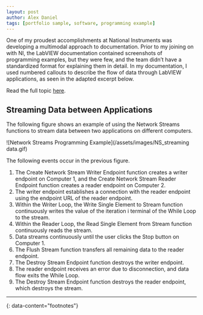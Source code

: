 ```yaml
---
layout: post
author: Alex Daniel
tags: [portfolio sample, software, programming example]
---
```


One of my proudest accomplishments at National Instruments was developing a multimodal approach to documentation. Prior to my joining on with NI, the LabVIEW documentation contained screenshots of programming examples, but they were few, and the team didn’t have a standardized format for explaining them in detail. In my documentation, I used numbered callouts to describe the flow of data through LabVIEW applications, as seen in the adapted excerpt below.

Read the full topic [here](https://www.ni.com/docs/en-US/bundle/labview/page/streaming-data-between-applications.html).

## Streaming Data between Applications

The following figure shows an example of using the Network Streams functions to stream data between two applications on different computers.

![Network Streams Programming Example](/assets/images/NS_streaming data.gif)

The following events occur in the previous figure.

1. The Create Network Stream Writer Endpoint function creates a writer endpoint on Computer 1, and the Create Network Stream Reader Endpoint function creates a reader endpoint on Computer 2. 
2. The writer endpoint establishes a connection with the reader endpoint using the endpoint URL of the reader endpoint.
3. Within the Writer Loop, the Write Single Element to Stream function continuously writes the value of the iteration i terminal of the While Loop to the stream. 
4. Within the Reader Loop, the Read Single Element from Stream function continuously reads the stream. 
5. Data streams continuously until the user clicks the Stop button on Computer 1.
6. The Flush Stream function transfers all remaining data to the reader endpoint.
7. The Destroy Stream Endpoint function destroys the writer endpoint.
8. The reader endpoint receives an error due to disconnection, and data flow exits the While Loop.
9. The Destroy Stream Endpoint function destroys the reader endpoint, which destroys the stream.


---
{: data-content="footnotes"}
